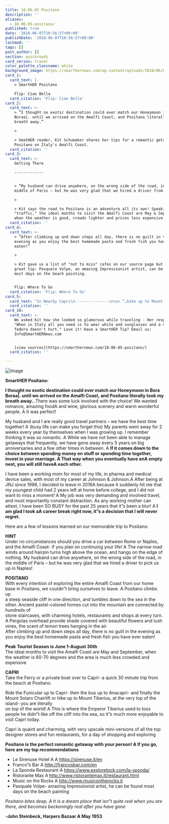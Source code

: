 ```yaml
---
title: 18.06.05 Positano
description: ''
aliases:
  - 18-06-05-positano/
published: true
date: '2018-06-07T10:56:57+00:00'
publishDate: '2018-06-07T10:56:57+00:00'
lastmod: ''
tags: []
post_author: []
section: quickreads
card_series: travel
color_palette_classname: white
background_image: https://smarthernews.com/wp-content/uploads/2018/06/KITANDHUBBY.jpeg
card_1:
  card_text: |-
    > SmartHER Positano

    Flip: Ciao Bella
  card_citation: 'Flip: Ciao Bella'
card_2:
  card_text: >-
    > “I thought no exotic destination could ever match our Honeymoon in Bora
    Boraa|. until we arrived on the Amalfi Coast, and Positano literally took my
    breath away.”

    > 

    > SmatHER reader, Kit Schumaker shares her tips for a romantic getaway to
    Positano on Italy's Amalfi Coast.
  card_citation: ''
card_3:
  card_text: >-
    Getting There

    -------------


    > “My husband can drive anywhere, on the wrong side of the road, in the
    middle of Paris – but he was very glad that we hired a driver from Naples.”

    > 

    > Kit says the road to Positano is an adventure all its own! Speaking of
    "traffic," the ideal months to visit the Amalfi Coast are May & September
    when the weather is good, crowds lighter and prices less expensive.
  card_citation: ''
card_4:
  card_text: >-
    > “After climbing up and down steps all day, there is no guilt in the
    evening as you enjoy the best homemade pasta and fresh fish you have ever
    eaten!”

    > 

    > Kit gave us a list of "not to miss" cafes on our source page but also this
    great tip: Pasquale Volpe, an amazing Impressionist artist, can be found
    most days on the beach painting.


    Flip: Where To Go
  card_citation: 'Flip: Where To Go'
card_5:
  card_text: "In Nearby Capri\n---------------\n\n> “…hike up to Mount Tiberius, at the very top of the island – you are literally on top of the world! A This is where the Emperor Tiberius used to toss people he didn’t like off the cliff into the sea, so it’s much more enjoyable to visit Capri today.”\n> \n> Kit didn't want to leave Positano but says a quick day trip to the island of Capri is a must."
  card_citation: ''
card_10:
  card_text: >-
    We asked Kit how she looked so glamorous while traveling - Her response?
    "When in Italy all you need is to wear white and sunglasses and a man in a
    fedora doesn't hurt." Love it! Have a SmartHER Tip? Email us:
    Info@SmartHERNews.com


    [view sources](https://smarthernews.com/18-06-05-positano/)
  card_citation: ''

---
```

![Image](https://smarthernews.com/wp-content/uploads/2018/06/KITANDHUBBY.jpeg)

**SmartHER Positano:**

**I thought no exotic destination could ever match our Honeymoon in Bora Boraa|. until we arrived on the Amalfi Coast, and Positano literally took my breath away.**..There was some luck involved with the choice! We wanted romance, amazing foodA and wine, glorious scenery and warm wonderful people. A It was perfect!

My husband and I are really good travel partners – we have the best time together! A (busy life can make you forget this) My parents went away for 2 weeks every year by themselves when I was growing up. I remember thinking it was so romantic. A While we have not been able to manage getaways that frequently, we have gone away every 5 years on big anniversaries and a few other times in between. A **If it comes down to the choice between spending money on stuff or spending time together, invest in your marriage. A That way when you eventually have anA empty nest, you will still haveA each other.**

I have been a working mom for most of my life, in pharma and medical device sales, with most of my career at Johnson & Johnson.A After being at JNJ since 1996, I decided to leave in 2016A because it suddenly hit me that my youngest child had 2 years left at home before college, and I did not want to miss a moment! A My job was very demanding and involved travel, and most importantly constant distraction. As any working mother can attest, I have been SO BUSY for the past 25 years that it”s been a blur! A **I am glad I took aA career break right now, it”s a decision that I will never regret.**

Here are a few of lessons learned on our memorable trip to Positano:

**HINT**  
Under no circumstances should you drive a car between Rome or Naples, and the Amalfi Coast- if you plan on continuing your life! A The narrow road winds around hairpin turns high above the ocean, and hangs on the edge of nothing. My husband can drive anywhere, on the wrong side of the road, in the middle of Paris – but he was very glad that we hired a driver to pick us up in Naples!

**POSITANO**  
With every intention of exploring the entire Amalfi Coast from our home base in Positano, we couldn”t bring ourselves to leave. A Positano climbs up  
a steep seaside cliff in one direction, and tumbles down to the sea in the other. Ancient pastel-colored homes cut into the mountain are connected by hundreds of  
stone staircases, with charming hotels, restaurants and shops at every turn. A Pergolas overhead provide shade covered with beautiful flowers and lush vines, the scent of lemon trees hanging in the air.  
After climbing up and down steps all day, there is no guilt in the evening as you enjoy the best homemade pasta and fresh fish you have ever eaten!

**Peak Tourist Season is June 1-August 30th**  
The ideal months to visit the Amalfi Coast are May and September, when the weather is 60-70 degrees and the area is much less crowded and expensive

**CAPRI**  
Take the Ferry or a private boat over to Capri- a quick 30 minute trip from the beach at Positano.

Ride the Funicular up to Capri- then the bus up to Anacapri- and finally the Mount Solaro Chairlift or hike up to Mount Tiberius, at the very top of the island- you are literally  
on top of the world! A This is where the Emperor Tiberius used to toss people he didn”t like off the cliff into the sea, so it”s much more enjoyable to visit Capri today.

Capri is quaint and charming, with very upscale mini-versions of all the top designer stores and fun restaurants, for a day of shopping and exploring

**Positano is the perfect romantic getaway with your person! A If you go, here are my top recommendations**

*   Le Sirenuse Hotel A A https://sirenuse.it/en
*   Franco”s Bar A http://francosbar.com/en
*   La Sponda Restaurant A https://www.exploretock.com/la-sponda/
*   Ristorante Max A http://www.ristorantemax.it/restaurant.html
*   Music on the Rocks A http://www.musicontherocks.it
*   Pasquale Volpe- amazing Impressionist artist, he can be found most days on the beach painting

_Positano bites deep. A It is a dream place that isn”t quite real when you are there, and becomes beckoningly real after you have gone_

**\-John Steinbeck, Harpers Bazaar A May 1953**